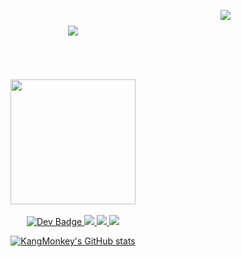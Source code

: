 [<img align="right" src="https://visitor-badge.laobi.icu/badge?page_id=BitsAndBytes-dev.BitsAndBytes-dev" />](https://visitor-badge.laobi.icu/badge?page_id=BitsAndBytes-dev.visitor-badge)
<h1 align="center">
<img src="https://readme-typing-svg.herokuapp.com/?font=Righteous&size=35&center=true&vCenter=true&width=500&height=70&duration=4000&lines=Hi+There!+👋;+I'm+P Sambit+Kumar!;" />
</h1>  
<br/><br/><br/>
</div>
<div id="header" align="center">
<img src="https://github.com/TheDudeThatCode/TheDudeThatCode/blob/master/Assets/Developer.gif" width="200"/>
</div> <br>
  

<div id="header" align="center">
  <div id="badges">
  <a href="https://dev.to/kangmonkey">
  <img src="https://img.shields.io/badge/dev.to-0A0A0A?style=for-the-badge&logo=devdotto&logoColor=white" alt="Dev Badge"/>
  <a href = "mailto:psambitk1@gmail.com">
  <img src = "https://img.shields.io/badge/Gmail-D14836?style=for-the-badge&logo=gmail&logoColor=white"></img>
  <a href = "https://discordapp.com/users/870236324463005747">
  <img src = "https://img.shields.io/badge/DISCORD-%237289DA.svg?style=for-the-badge&logo=discord&logoColor=white"></img>
  <a href = "https://telegram.me/thepsambit">
  <img src = "https://img.shields.io/badge/Telegram-2CA5E0?style=for-the-badge&logo=telegram&logoColor=white"></img>
<br>
    
![KangMonkey's GitHub stats](https://github-readme-stats.vercel.app/api?username=KangMonkey&theme=shadow_red&show_icons=true)
